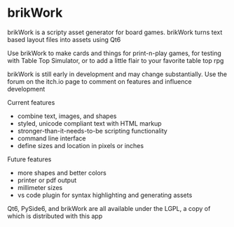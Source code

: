# brikWork
brikWork is a scripty asset generator for board games. brikWork turns text based layout files into  assets using Qt6

Use brikWork to make cards and things for print-n-play games, for testing with Table Top Simulator, or to add a little flair to your favorite table top rpg

brikWork is still early in development and may change substantially. Use the forum on the itch.io page to comment on features and influence development

Current features
 - combine text, images, and shapes
 - styled, unicode compliant text with HTML markup
 - stronger-than-it-needs-to-be scripting functionality
 - command line interface
 - define sizes and location in pixels or inches

Future features
 - more shapes and better colors
 - printer or pdf output
 - millimeter sizes
 - vs code plugin for syntax highlighting and generating assets

Qt6, PySide6, and brikWork are all available under the LGPL, a copy of which is distributed with this app
